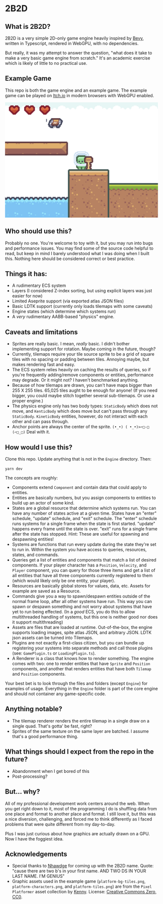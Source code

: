 # 2B2D

## What is 2B2D?

2B2D is a very simple 2D-only game engine heavily inspired by [Bevy](https://bevyengine.org/), written in Typescript, rendered in WebGPU, with no dependencies.

But really, it was my attempt to answer the question, "what does it take to make a very basic game engine from scratch." It's an academic exercise which is likely of little to no practical use.

## Example Game

This repo is both the game engine and an example game. The example game can be played on [Itch.io](https://mrdrbob.itch.io/2b2d-example-game) in modern browsers with WebGPU enabled.

![Screenshot of the 2B2D example game](docs/screen-shot.png?raw=true)

## Who should use this?

Probably no one. You're welcome to toy with it, but you may run into bugs and performance issues. You may find some of the source code helpful to read, but keep in mind I barely understood what I was doing when I built this. Nothing here should be considered correct or best practice.

## Things it has:

* A rudimentary ECS system
* Layers (I considered Z-index sorting, but using explicit layers was just easier for now)
* Limited Aseprite support (via exported atlas JSON files)
* Basic LDTK support (currently only loads tilemaps with some caveats)
* Engine states (which determine which systems run)
* A *very* rudimentary AABB-based "physics" engine.

## Caveats and limitations

* Sprites are really basic. I mean, *really* basic. I didn't bother implementing support for rotation. Maybe coming in the future, though?
* Currently, tilemaps require your tile source sprite to be a grid of square tiles with no spacing or padding between tiles. Annoying maybe, but makes rendering fast and easy.
* The ECS system relies heavily on caching the results of queries, so if you're frequently adding/remove components or entities, performance may degrade. Or it might not? I haven't benchmarked anything.
* Because of how tilemaps are drawn, you can't have maps bigger than 255 X 255 tiles. 65,025 tiles aught to be enough for anyone!  (If you need bigger, you could maybe stitch together several sub-tilemaps. Or use a proper engine.)
* The physics engine only has two body types: `StaticBody` which does not move, and `KenticBody` which does move but can't pass through any `StaticBody`. `KineticBody` entities, however, do not interact with each other and can pass through.
* Anchor points are always the center of the sprite. `(•_•) ( •_•)>⌐□-□ (⌐□_□)` Deal with it.

## How would I use this?

Clone this repo. Update anything that is not in the `Engine` directory. Then:

`yarn dev`

The concepts are roughly:

* Components extend `Component` and contain data that could apply to entities.
* Entities are basically numbers, but you assign components to entities to build up an actor of some kind.
* States are a global resource that determine which systems run. You can have any number of states active at a given time. States have an "enter" schedule, "update" schedule, and "exit" schedule. The "enter" schedule runs systems for a single frame when the state is first started. "update" happens every frame until the state is over. "exit" runs for a single frame after the state has stopped. Hint: These are useful for spawning and despawning entities!
* Systems are functions that run every update during the state they're set to run in. Within the system you have access to queries, resources, states, and commands.
* Queries get a list of entities and components that match a list of desired components. If your player character has a `Position`, `Velocity`, and `Player` component, you can query for those three items and get a list of all entities that have all three components currently registered to them (which would likely only be one entity, your player).
* Resources are basically global stores for values, data, etc. Assets for example are saved as a Resource.
* Commands give you a way to spawn/despawn entities outside of the normal frame loop, after all other systems have run. This way you can spawn or despawn something and not worry about systems that have yet to run being effected. (In a *good* ECS, you do this to allow multithreaded handling of systems, but this one is neither good nor does it support multithreading)
* Assets are files that are loaded at runtime. Out-of-the-box, the engine supports loading images, spite atlas JSON, and arbitrary JSON. LDTK json assets can be turned into Tilemaps.
* Plugins are not exactly a first-class citizen, but you can bundle up registering your systems into separate methods and call those plugins (see: `GamePlugin.ts` or `LoadingPlugin.ts`).
* A Renderer is a class that knows how to render something. The engine comes with two: one to render entities that have `Sprite` and `Position` components, and another that renders entities that have both `Tilemap` and `Position` components.

Your best bet is to look through the files and folders (except `Engine`) for examples of usage. Everything in the `Engine` folder is part of the core engine and should not container any game-specific code.

## Anything notable?

* The tilemap renderer renders the entire tilemap in a single draw on a single quad. That's gotta' be fast, right?
* Sprites of the same texture on the same layer are batched. I assume that's a good performance thing.

## What things should I expect from the repo in the future?

* Abandonment when I get bored of this
* Post-processing?

## But... why?

All of my professional development work centers around the web. When you get right down to it, most of the programming I do is shuffling data from one place and format to another place and format. I still love it, but this was a nice diversion, challenging, and forced me to think differently as I faced problems that were quite different from my day-to-day.

Plus I was just curious about how graphics are actually drawn on a GPU. Now I have the foggiest idea.

## Acknowledgements

* Special thanks to [Nhawdge](https://github.com/Nhawdge) for coming up with the 2B2D name. Quote: "cause there are two b's in your first name. AND TWO DS IN YOUR LAST NAME. I'M GENIUS"
* Graphic assets used in the example game (`platform-bg-tiles.png`, `platform-characters.png`, and `platform-tiles.png`) are from the `Pixel Platformer` asset collection by [Kenny](https://www.kenney.nl/). License: [Creative Commons Zero, CC0](http://creativecommons.org/publicdomain/zero/1.0/).
